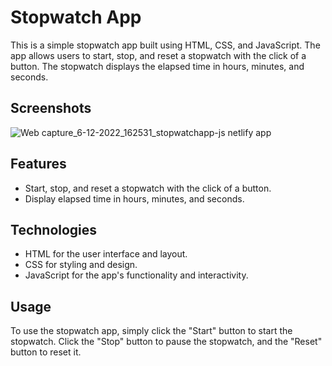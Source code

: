 # Stopwatch App
This is a simple stopwatch app built using HTML, CSS, and JavaScript. The app allows users to start, stop, and reset a stopwatch with the click of a button. The stopwatch displays the elapsed time in hours, minutes, and seconds.

## Screenshots
![Web capture_6-12-2022_162531_stopwatchapp-js netlify app](https://user-images.githubusercontent.com/110158807/205893036-02042456-73f5-4921-abab-e87b5f384e92.jpeg)

## Features
- Start, stop, and reset a stopwatch with the click of a button.
- Display elapsed time in hours, minutes, and seconds.

## Technologies
- HTML for the user interface and layout.
- CSS for styling and design.
- JavaScript for the app's functionality and interactivity.

## Usage
To use the stopwatch app, simply click the "Start" button to start the stopwatch. Click the "Stop" button to pause the stopwatch, and the "Reset" button to reset it.

